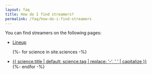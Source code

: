 ```yaml
---
layout: faq
title: How do I find streamers?
permalink: /faq/how-do-i-find-streamers
---
```

<p>
  You can find streamers on the following pages:
</p>

<ul class="list-default">
  <li>
    <a href="{{ '/lineup' | relative_url }}">Lineup</a>
  </li>

  {%- for science in site.sciences -%}
  <li>
    <a href="{{ science.url }}" class="text-{{ science.tag }}">
      {{ science.title | default: science.tag | replace: '-', ' ' | capitalize }}
    </a>
  </li>
  {%- endfor -%}
</ul>
